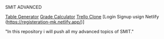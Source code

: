 SMIT ADVANCED 

[Table Generator](https://kashif0955.github.io/SMIT-Advanced/JavaScript/Projects/Table%20Calculator/index.html)
[Grade Calculator](https://kashif0955.github.io/SMIT-Advanced/JavaScript/Projects/gradeCalculator/index.html)
[Trello Clone](https://mk-trello.netlify.app/)
[Login Signup usign Netlify (https://registeration-mk.netlify.app/)]

"In this repository i will push all my advanced topics of SMIT."
